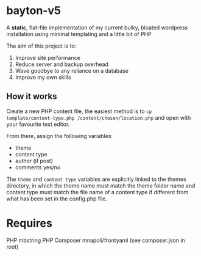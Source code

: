 # bayton-v5

A __static__, flat-file implementation of my current bulky, bloated wordpress installation using minimal templating and a little bit of PHP

The aim of this project is to: 

1. Improve site performance
2. Reduce server and backup overhead
3. Wave goodbye to any reliance on a database
4. Improve my own skills

## How it works

Create a new PHP content file, the easiest method is to `cp template/content-type.php /content/chosen/location.php` and open with your favourite text editor.

From there, assign the following variables:

* theme
* content type
* author (if post)
* comments yes/no

The `theme` and `content type` variables are explicitly linked to the themes directory, in which the theme name must match the theme folder name and content type must match the file name of a content type if different from what has been set in the config.php file.

# Requires
PHP mbstring
PHP Composer
mnapoli/frontyaml (see composer.json in root)
